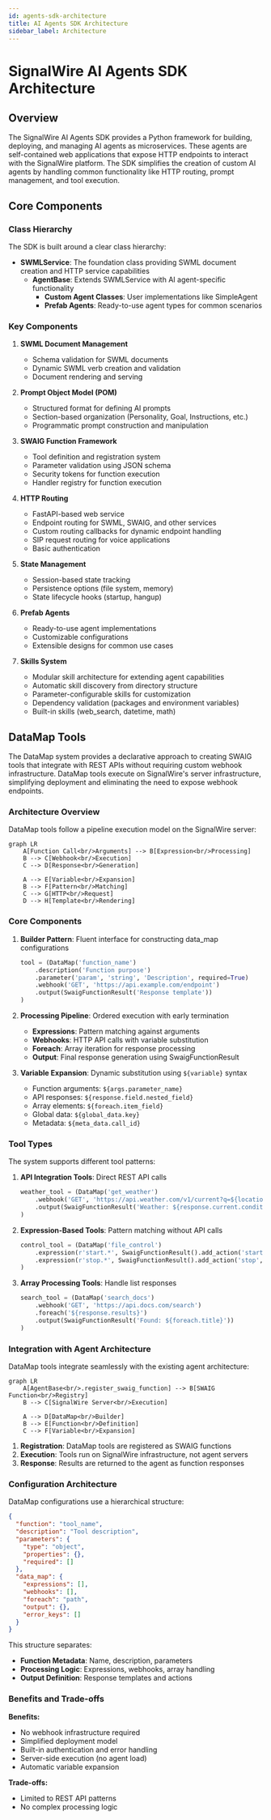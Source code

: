 ```yaml
---
id: agents-sdk-architecture
title: AI Agents SDK Architecture
sidebar_label: Architecture
---
```


# SignalWire AI Agents SDK Architecture

## Overview

The SignalWire AI Agents SDK provides a Python framework for building, deploying, and managing AI agents as microservices. These agents are self-contained web applications that expose HTTP endpoints to interact with the SignalWire platform. The SDK simplifies the creation of custom AI agents by handling common functionality like HTTP routing, prompt management, and tool execution.

## Core Components

### Class Hierarchy

The SDK is built around a clear class hierarchy:

- **SWMLService**: The foundation class providing SWML document creation and HTTP service capabilities
  - **AgentBase**: Extends SWMLService with AI agent-specific functionality
    - **Custom Agent Classes**: User implementations like SimpleAgent
    - **Prefab Agents**: Ready-to-use agent types for common scenarios

### Key Components

1. **SWML Document Management**
   - Schema validation for SWML documents
   - Dynamic SWML verb creation and validation
   - Document rendering and serving

2. **Prompt Object Model (POM)**
   - Structured format for defining AI prompts
   - Section-based organization (Personality, Goal, Instructions, etc.)
   - Programmatic prompt construction and manipulation

3. **SWAIG Function Framework**
   - Tool definition and registration system
   - Parameter validation using JSON schema
   - Security tokens for function execution
   - Handler registry for function execution

4. **HTTP Routing**
   - FastAPI-based web service
   - Endpoint routing for SWML, SWAIG, and other services
   - Custom routing callbacks for dynamic endpoint handling
   - SIP request routing for voice applications
   - Basic authentication

5. **State Management**
   - Session-based state tracking
   - Persistence options (file system, memory)
   - State lifecycle hooks (startup, hangup)

6. **Prefab Agents**
   - Ready-to-use agent implementations
   - Customizable configurations
   - Extensible designs for common use cases

7. **Skills System**
   - Modular skill architecture for extending agent capabilities
   - Automatic skill discovery from directory structure
   - Parameter-configurable skills for customization
   - Dependency validation (packages and environment variables)
   - Built-in skills (web_search, datetime, math)

## DataMap Tools

The DataMap system provides a declarative approach to creating SWAIG tools that integrate with REST APIs without requiring custom webhook infrastructure. DataMap tools execute on SignalWire's server infrastructure, simplifying deployment and eliminating the need to expose webhook endpoints.

### Architecture Overview

DataMap tools follow a pipeline execution model on the SignalWire server:

```mermaid
graph LR
    A[Function Call<br/>Arguments] --> B[Expression<br/>Processing]
    B --> C[Webhook<br/>Execution]
    C --> D[Response<br/>Generation]
    
    A --> E[Variable<br/>Expansion]
    B --> F[Pattern<br/>Matching]
    C --> G[HTTP<br/>Request]
    D --> H[Template<br/>Rendering]
```

### Core Components

1. **Builder Pattern**: Fluent interface for constructing data_map configurations
   ```python
   tool = (DataMap('function_name')
       .description('Function purpose')
       .parameter('param', 'string', 'Description', required=True)
       .webhook('GET', 'https://api.example.com/endpoint')
       .output(SwaigFunctionResult('Response template'))
   )
   ```

2. **Processing Pipeline**: Ordered execution with early termination
   - **Expressions**: Pattern matching against arguments
   - **Webhooks**: HTTP API calls with variable substitution
   - **Foreach**: Array iteration for response processing
   - **Output**: Final response generation using SwaigFunctionResult

3. **Variable Expansion**: Dynamic substitution using `${variable}` syntax
   - Function arguments: `${args.parameter_name}`
   - API responses: `${response.field.nested_field}`
   - Array elements: `${foreach.item_field}`
   - Global data: `${global_data.key}`
   - Metadata: `${meta_data.call_id}`

### Tool Types

The system supports different tool patterns:

1. **API Integration Tools**: Direct REST API calls
   ```python
   weather_tool = (DataMap('get_weather')
       .webhook('GET', 'https://api.weather.com/v1/current?q=${location}')
       .output(SwaigFunctionResult('Weather: ${response.current.condition}'))
   )
   ```

2. **Expression-Based Tools**: Pattern matching without API calls
   ```python
   control_tool = (DataMap('file_control')
       .expression(r'start.*', SwaigFunctionResult().add_action('start', True))
       .expression(r'stop.*', SwaigFunctionResult().add_action('stop', True))
   )
   ```

3. **Array Processing Tools**: Handle list responses
   ```python
   search_tool = (DataMap('search_docs')
       .webhook('GET', 'https://api.docs.com/search')
       .foreach('${response.results}')
       .output(SwaigFunctionResult('Found: ${foreach.title}'))
   )
   ```

### Integration with Agent Architecture

DataMap tools integrate seamlessly with the existing agent architecture:

```mermaid
graph LR
    A[AgentBase<br/>.register_swaig_function] --> B[SWAIG Function<br/>Registry]
    B --> C[SignalWire Server<br/>Execution]
    
    A --> D[DataMap<br/>Builder]
    B --> E[Function<br/>Definition]
    C --> F[Variable<br/>Expansion]
```

1. **Registration**: DataMap tools are registered as SWAIG functions
2. **Execution**: Tools run on SignalWire infrastructure, not agent servers
3. **Response**: Results are returned to the agent as function responses

### Configuration Architecture

DataMap configurations use a hierarchical structure:

```json
{
  "function": "tool_name",
  "description": "Tool description", 
  "parameters": {
    "type": "object",
    "properties": {},
    "required": []
  },
  "data_map": {
    "expressions": [],
    "webhooks": [], 
    "foreach": "path",
    "output": {},
    "error_keys": []
  }
}
```

This structure separates:
- **Function Metadata**: Name, description, parameters
- **Processing Logic**: Expressions, webhooks, array handling
- **Output Definition**: Response templates and actions

### Benefits and Trade-offs

**Benefits:**
- No webhook infrastructure required
- Simplified deployment model
- Built-in authentication and error handling
- Server-side execution (no agent load)
- Automatic variable expansion

**Trade-offs:**
- Limited to REST API patterns
- No complex processing logic 